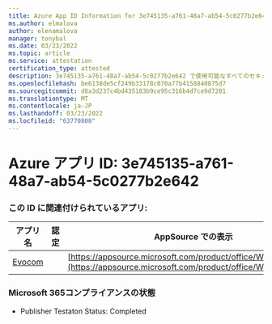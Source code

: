 ```yaml
---
title: Azure App ID Information for 3e745135-a761-48a7-ab54-5c0277b2e642
ms.author: elmalova
author: elenamalova
manager: tonybal
ms.date: 03/23/2022
ms.topic: article
ms.service: attestation
certification_type: attested
description: 3e745135-a761-48a7-ab54-5c0277b2e642 で使用可能なすべてのセキュリティおよびコンプライアンス情報。
ms.openlocfilehash: be6138de5cf249b33178c070a77b4158840875d7
ms.sourcegitcommit: d8a3d237c4bd435183b9ce95c316b4d7ce9d7201
ms.translationtype: MT
ms.contentlocale: ja-JP
ms.lasthandoff: 03/23/2022
ms.locfileid: "63770808"
---
```

# <a name="azure-app-id-3e745135-a761-48a7-ab54-5c0277b2e642"></a>Azure アプリ ID: 3e745135-a761-48a7-ab54-5c0277b2e642


### <a name="apps-associated-with-this-id"></a>この ID に関連付けられているアプリ:
| **アプリ名** | **認定** | **AppSource での表示** |
|--------------|---------------|-----------------------|
| [Evocom](../forward/WA200002050.md) |  | [https://appsource.microsoft.com/product/office/WA200002050](https://appsource.microsoft.com/product/office/WA200002050) |

### <a name="microsoft-365-app-compliance-status"></a>Microsoft 365コンプライアンスの状態
- Publisher Testaton Status: Completed

